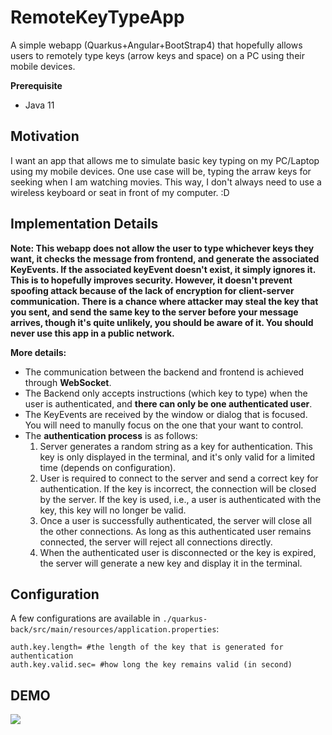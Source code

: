 # RemoteKeyTypeApp
A simple webapp (Quarkus+Angular+BootStrap4) that hopefully allows users to remotely type keys (arrow keys and space) on a PC using their mobile devices.

**Prerequisite**
- Java 11

## Motivation
I want an app that allows me to simulate basic key typing on my PC/Laptop using my mobile devices. One use case will be, typing the arraw keys for seeking when I am watching movies. This way, I don't always need to use a wireless keyboard or seat in front of my computer. :D 

## Implementation Details

**Note: This webapp does not allow the user to type whichever keys they want, it checks the message from frontend, and generate the associated KeyEvents. If the associated keyEvent doesn't exist, it simply ignores it. This is to hopefully improves security. However, it doesn't prevent spoofing attack because of the lack of encryption for client-server communication. There is a chance where attacker may steal the key that you sent, and send the same key to the server before your message arrives, though it's quite unlikely, you should be aware of it. You should never use this app in a public network.**

**More details:**
- The communication between the backend and frontend is achieved through **WebSocket**. 
- The Backend only accepts instructions (which key to type) when the user is authenticated, and **there can only be one authenticated user**.
- The KeyEvents are received by the window or dialog that is focused. You will need to manully focus on the one that your want to control.
- The **authentication process** is as follows: 
    1. Server generates a random string as a key for authentication. This key is only displayed in the terminal, and it's only valid for a limited time (depends on configuration). 
    2. User is required to connect to the server and send a correct key for authentication. If the key is incorrect, the connection will be closed by the server. If the key is used, i.e., a user is authenticated with the key, this key will no longer be valid.
    3. Once a user is successfully authenticated, the server will close all the other connections. As long as this authenticated user remains connected, the server will reject all connections directly.
    4. When the authenticated user is disconnected or the key is expired, the server will generate a new key and display it in the terminal.

## Configuration

A few configurations are available in `./quarkus-back/src/main/resources/application.properties`:

    auth.key.length= #the length of the key that is generated for authentication
    auth.key.valid.sec= #how long the key remains valid (in second)

## DEMO

<img src="https://user-images.githubusercontent.com/45169791/81493368-6c8a1e80-92d2-11ea-8141-6b76ae5b1293.gif" />
